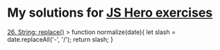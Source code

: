 # My solutions for [JS Hero exercises](https://www.jshero.net/en/success.html) 


[26. String: replace()](https://www.jshero.net/en/koans/replace.html)
    > function normalize(date){
       let slash = date.replaceAll('-', '/');
       return slash;
       }
